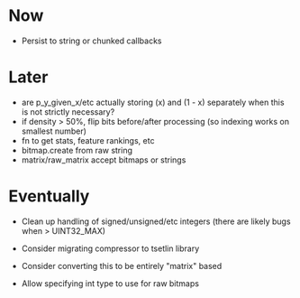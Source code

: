 # Now

- Persist to string or chunked callbacks

# Later

- are p_y_given_x/etc actually storing (x) and (1 - x) separately when this
  is not strictly necessary?
- if density > 50%, flip bits before/after processing (so indexing works on
  smallest number)
- fn to get stats, feature rankings, etc
- bitmap.create from raw string
- matrix/raw_matrix accept bitmaps or strings

# Eventually

- Clean up handling of signed/unsigned/etc integers (there are likely bugs when > UINT32_MAX)

- Consider migrating compressor to tsetlin library
- Consider converting this to be entirely "matrix" based
- Allow specifying int type to use for raw bitmaps

